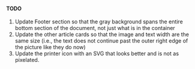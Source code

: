 #### TODO
1. Update Footer section so that  the gray background spans the entire bottom section of the document, not just what is in the container
2. Update the other article cards so that the image and text width are the same size (i.e., the text does not continue past the outer right edge of the picture like they do now)
3. Update the printer icon with an SVG that looks better and is not as pixelated.
